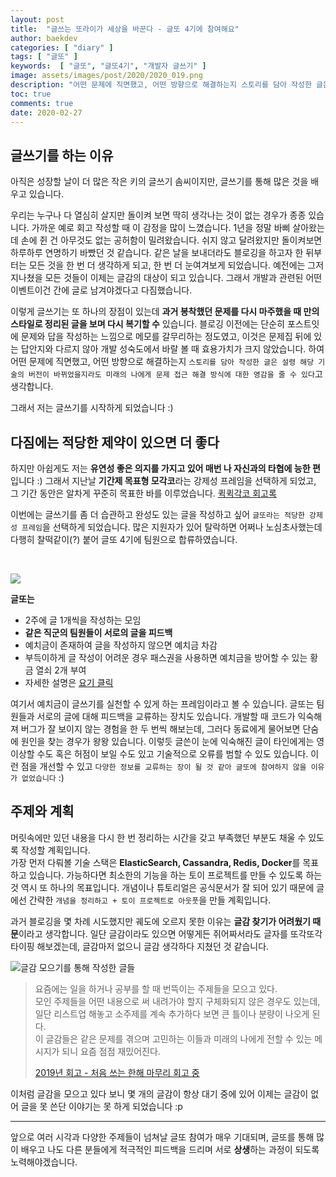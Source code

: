 ```yaml
---
layout: post
title:  "글쓰는 또라이가 세상을 바꾼다 - 글또 4기에 참여해요"
author: baekdev
categories: [ "diary" ]
tags: [ "글또" ]
keywords:  [ "글또", "글또4기", "개발자 글쓰기" ]  
image: assets/images/post/2020/2020_019.png   
description: "어떤 문제에 직면했고, 어떤 방향으로 해결하는지 스토리를 담아 작성한 글은 설령 해당 기술의 버전이 바뀌었을지라도 미래의 나에게 문제 접근 해결 방식에 대한 영감을 줄 수 있다고 생각합니다. 그래서 저는 글쓰기를 시작하게 되었습니다. 앞으로 글또에 참여하며 꾸준히 글을 작성하려고 합니다."  
toc: true
comments: true  
date: 2020-02-27  
---   
```


## 글쓰기를 하는 이유  

아직은 성장할 날이 더 많은 작은 키의 글쓰기 솜씨이지만, 글쓰기를 통해 많은 것을 배우고 있습니다.  

우리는 누구나 다 열심히 살지만 돌이켜 보면 딱히 생각나는 것이 없는 경우가 종종 있습니다. 가까운 예로 회고 작성할 때 이 감정을 많이 느꼈습니다. 1년을 정말 바삐 살아왔는데 손에 쥔 건 아무것도 없는 공허함이 밀려왔습니다. 쉬지 않고 달려왔지만 돌이켜보면 하루하루 연명하기 바빴던 것 같습니다. 같은 날을 보내더라도 블로깅을 하고자 한 뒤부터는 모든 것을 한 번 더 생각하게 되고, 한 번 더 눈여겨보게 되었습니다. 예전에는 그저 지나쳤을 모든 것들이 이제는 글감의 대상이 되고 있습니다. 그래서 개발과 관련된 어떤 이벤트이건 간에 글로 남겨야겠다고 다짐했습니다.  

이렇게 글쓰기는 또 하나의 장점이 있는데 **과거 봉착했던 문제를 다시 마주했을 때 만의 스타일로 정리된 글을 보며 다시 복기할 수** 있습니다. 블로깅 이전에는 단순히 포스트잇에 문제와 답을 작성하는 느낌으로 메모를 갈무리하는 정도였고, 이것은 문제집 뒤에 있는 답안지와 다르지 않아 개발 성숙도에서 바랄 볼 때 효용가치가 크지 않았습니다. 하여 어떤 문제에 직면했고, 어떤 방향으로 해결하는지 `스토리를 담아 작성한 글은 설령 해당 기술의 버전이 바뀌었을지라도 미래의 나에게 문제 접근 해결 방식에 대한 영감을 줄 수 있다`고 생각합니다.  

그래서 저는 글쓰기를 시작하게 되었습니다 :)  


## 다짐에는 적당한 제약이 있으면 더 좋다  

하지만 아쉽게도 저는 **유연성 좋은 의지를 가지고 있어 매번 나 자신과의 타협에 능한 편**입니다 :) 그래서 지난날 **기간제 목표형 모각코**라는 강제성 프레임을 선택하게 되었고, 그 기간 동안은 알차게 꾸준히 목표한 바를 이루었습니다. [퀵퀵각코 회고록]({{site.url}}{{site.baseUrl}}/post/10)    

이번에는 글쓰기를 좀 더 습관하고 완성도 있는 글을 작성하고 싶어 `글또라는 적당한 강제성 프레임`을 선택하게 되었습니다. 많은 지원자가 있어 탈락하면 어쩌나 노심초사했는데 다행히 찰떡같이(?) 붙어 글또 4기에 팀원으로 합류하였습니다.  

<br>

![]({{site.baseurl}}/{{site.assetsurl}}/images/post/2020/2020_019_002.png)  

**글또는**   
- 2주에 글 1개씩을 작성하는 모임  
- **같은 직군의 팀원들이 서로의 글을 피드백**  
- 예치금이 존재하여 글을 작성하지 않으면 예치금 차감  
- 부득이하게 글 작성이 어려운 경우 패스권을 사용하면 예치금을 방어할 수 있는 황금 열쇠 2개 부여  
- 자세한 설명은 <a href="https://www.notion.so/ac5b18a482fb4df497d4e8257ad4d516" target="_blank">요기 클릭</a>  
 
여기서 예치금이 글쓰기를 실천할 수 있게 하는 프레임이라고 볼 수 있습니다. 글또는 팀원들과 서로의 글에 대해 피드백을 교류하는 장치도 있습니다. 개발할 때 코드가 익숙해져 버그가 잘 보이지 않는 경험을 한 두 번씩 해보는데, 그러다 동료에게 물어보면 단숨에 원인을 찾는 경우가 왕왕 있습니다. 이렇듯 글쓴이 눈에 익숙해진 글이 타인에게는 영 이상할 수도 혹은 허점이 보일 수도 있고 기술적으로 오류를 범할 수 있도 있습니다. 이런 점을 개선할 수 있고 `다양한 정보를 교류하는 장이 될 것 같아 글또에 참여하지 않을 이유가 없었습니다` :)    

## 주제와 계획    

머릿속에만 있던 내용을 다시 한 번 정리하는 시간을 갖고 부족했던 부분도 채울 수 있도록 작성할 계획입니다.  
가장 먼저 다뤄볼 기술 스택은 **ElasticSearch, Cassandra, Redis, Docker**를 목표하고 있습니다. 가능하다면 최소한의 기능을 하는 토이 프로젝트를 만들 수 있도록 하는 것 역시 또 하나의 목표입니다. 개념이나 튜토리얼은 공식문서가 잘 되어 있기 때문에 글에선 간략한 `개념을 정리하고 + 토이 프로젝트로 아웃풋`을 만들 계획입니다.   

과거 블로깅을 몇 차례 시도했지만 궤도에 오르지 못한 이유는 **글감 찾기가 어려웠기 때문**이라고 생각합니다. 일단 글감이라도 있으면 어떻게든 쥐어짜서라도 글자를 또각또각 타이핑 해보겠는데, 글감마저 없으니 글감 생각하다 지쳤던 것 같습니다.    

![글감 모으기를 통해 작성한 글들]({{site.baseurl}}/{{site.assetsurl}}/images/post/2020/2020_019_001.png)  

> 요즘에는 일을 하거나 공부를 할 때 번뜩이는 주제들을 모으고 있다.  
> 모인 주제들을 어떤 내용으로 써 내려가야 할지 구체화되지 않은 경우도 있는데,  
> 일단 리스트업 해놓고 소주제를 계속 추가하다 보면 큰 틀이나 분량이 나오게 된다.  
> 이 글감들은 같은 문제를 겪으며 고민하는 이들과 미래의 나에게 전할 수 있는 메시지가 되니 요즘 점점 재밌어진다.  
> 
> [2019년 회고 - 처음 쓰는 한해 마무리 회고 중]({{site.url}}{{site.baseUrl}}/post/14/)  
     

이처럼 글감을 모으고 있다 보니 몇 개의 글감이 항상 대기 중에 있어 이제는 글감이 없어 글을 못 쓴단 이야기는 못 하게 되었습니다 :p  

---  

앞으로 여러 시각과 다양한 주제들이 넘쳐날 글또 참여가 매우 기대되며, 글또를 통해 많이 배우고 나도 다른 분들에게 적극적인 피드백을 드리며 서로 **상생**하는 과정이 되도록 노력해야겠습니다.  

<br/>
<br/>
<br/>

  

